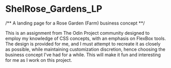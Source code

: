 # ShelRose_Gardens_LP
/** A landing page for a Rose Garden (Farm) business concept **/

This is an assignment from The Odin Project community designed to employ my knowledge 
of CSS concepts, with an emphasis on FlexBox tools. The design is provided for me, and I 
must attempt to recreate it as closely as possible, while maintaining customization discretion,
hence choosing the business concept I've had for a while. This will make it fun and interesting for me
as I work on this project. 
